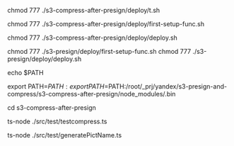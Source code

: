 chmod 777 ./s3-compress-after-presign/deploy/t.sh

chmod 777 ./s3-compress-after-presign/deploy/first-setup-func.sh

chmod 777 ./s3-compress-after-presign/deploy/deploy.sh

chmod 777 ./s3-presign/deploy/first-setup-func.sh
chmod 777 ./s3-presign/deploy/deploy.sh









echo $PATH

export PATH=$PATH:export PATH=$PATH:/root/_prj/yandex/s3-presign-and-compress/s3-compress-after-presign/node_modules/.bin

cd s3-compress-after-presign  

ts-node ./src/test/testcompress.ts

ts-node ./src/test/generatePictName.ts


